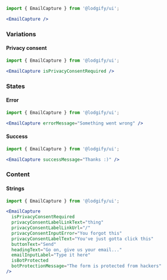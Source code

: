 ```jsx
import { EmailCapture } from '@lodgify/ui';

<EmailCapture />
```
### Variations

#### Privacy consent

```jsx
import { EmailCapture } from '@lodgify/ui';

<EmailCapture isPrivacyConsentRequired />
```

### States

#### Error

```jsx
import { EmailCapture } from '@lodgify/ui';

<EmailCapture errorMessage="Something went wrong" />
```

#### Success

```jsx
import { EmailCapture } from '@lodgify/ui';

<EmailCapture successMessage="Thanks :)" />
```

### Content

#### Strings

```jsx
import { EmailCapture } from '@lodgify/ui';

<EmailCapture
  isPrivacyConsentRequired
  privacyConsentLabelLinkText="thing"
  privacyConsentLabelLinkUrl="/"
  privacyConsentInputError="You forgot this"
  privacyConsentLabelText="You've just gotta click this"
  buttonText="Send"
  headingText="Go on, give us your email..."
  emailInputLabel="Type it here"
  isBotProtected
  botProtectionMessage="The form is protected from hackers"
/>
```
